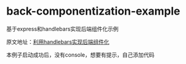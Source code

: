 # back-componentization-example
基于express和handlebars实现后端组件化示例

原文地址：[利用handlebars实现后端组件化](http://yalishizhude.github.io/2016/04/26/back-componentization/)

本例子启动成功后，没有console，想要有提示，自己添加代码
